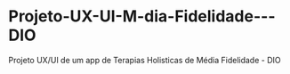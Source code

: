# Projeto-UX-UI-M-dia-Fidelidade---DIO
Projeto UX/UI de um app de Terapias Holisticas de Média Fidelidade - DIO
